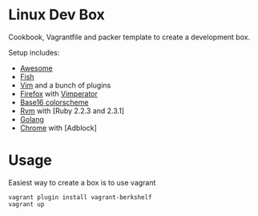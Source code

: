 Linux Dev Box
===================

Cookbook, Vagrantfile and packer template to create a development box.

Setup includes:
  - [Awesome](https://awesome.naquadah.org/)
  - [Fish](https://fishshell.com/)
  - [Vim](http://www.vim.org/) and a bunch of plugins
  - [Firefox](https://www.mozilla.org/en-US/firefox) with [Vimperator](http://www.vimperator.org/vimperator)
  - [Base16 colorscheme](https://github.com/chriskempson/base16)
  - [Rvm](https://rvm.io/) with [Ruby 2.2.3 and 2.3.1]
  - [Golang](https://golang.org/)
  - [Chrome](https://www.google.com/chrome/) with [Adblock]

Usage
=====

Easiest way to create a box is to use vagrant
```
vagrant plugin install vagrant-berkshelf
vagrant up
```
